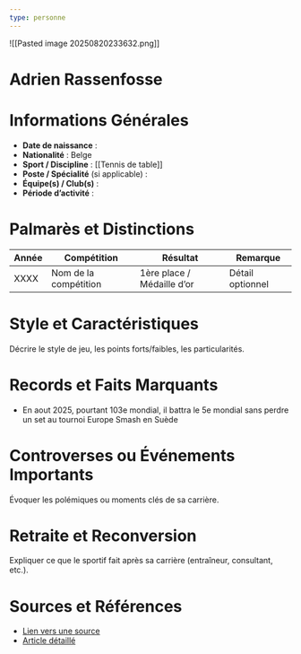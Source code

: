 ```yaml
---
type: personne
---
```

![[Pasted image 20250820233632.png]]
# Adrien Rassenfosse

# Informations Générales
- **Date de naissance** :  
- **Nationalité** :  Belge
- **Sport / Discipline** :  [[Tennis de table]]
- **Poste / Spécialité** (si applicable) :  
- **Équipe(s) / Club(s)** :  
- **Période d’activité** :  

# Palmarès et Distinctions
| Année | Compétition           | Résultat                   | Remarque         |
| ----- | --------------------- | -------------------------- | ---------------- |
| XXXX  | Nom de la compétition | 1ère place / Médaille d’or | Détail optionnel |

# Style et Caractéristiques
Décrire le style de jeu, les points forts/faibles, les particularités.

# Records et Faits Marquants
- En aout 2025, pourtant 103e mondial, il battra le 5e mondial sans perdre un set au tournoi Europe Smash en Suède

# Controverses ou Événements Importants
Évoquer les polémiques ou moments clés de sa carrière.

# Retraite et Reconversion
Expliquer ce que le sportif fait après sa carrière (entraîneur, consultant, etc.).

# Sources et Références
- [Lien vers une source](#)
- [Article détaillé](#)
